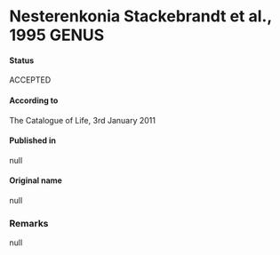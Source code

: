 Nesterenkonia Stackebrandt et al., 1995 GENUS
=======

#### Status
ACCEPTED

#### According to
The Catalogue of Life, 3rd January 2011

#### Published in
null

#### Original name
null

### Remarks
null